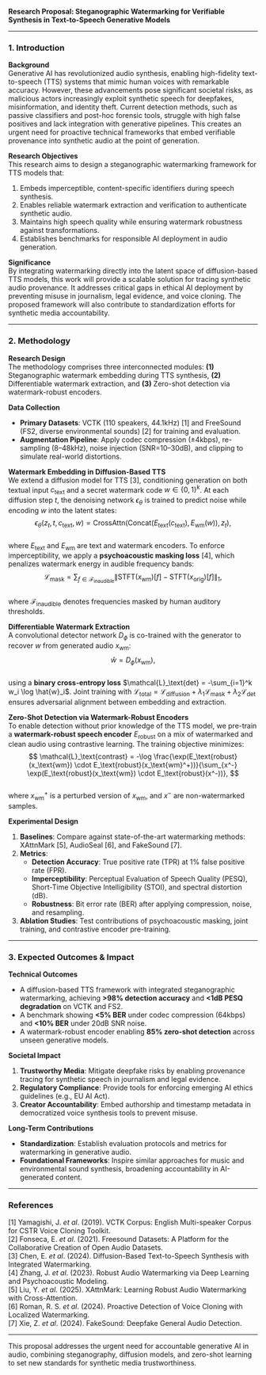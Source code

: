 **Research Proposal: Steganographic Watermarking for Verifiable Synthesis in Text-to-Speech Generative Models**  

---

### 1. **Introduction**  

**Background**  
Generative AI has revolutionized audio synthesis, enabling high-fidelity text-to-speech (TTS) systems that mimic human voices with remarkable accuracy. However, these advancements pose significant societal risks, as malicious actors increasingly exploit synthetic speech for deepfakes, misinformation, and identity theft. Current detection methods, such as passive classifiers and post-hoc forensic tools, struggle with high false positives and lack integration with generative pipelines. This creates an urgent need for proactive technical frameworks that embed verifiable provenance into synthetic audio at the point of generation.  

**Research Objectives**  
This research aims to design a steganographic watermarking framework for TTS models that:  
1. Embeds imperceptible, content-specific identifiers during speech synthesis.  
2. Enables reliable watermark extraction and verification to authenticate synthetic audio.  
3. Maintains high speech quality while ensuring watermark robustness against transformations.  
4. Establishes benchmarks for responsible AI deployment in audio generation.  

**Significance**  
By integrating watermarking directly into the latent space of diffusion-based TTS models, this work will provide a scalable solution for tracing synthetic audio provenance. It addresses critical gaps in ethical AI deployment by preventing misuse in journalism, legal evidence, and voice cloning. The proposed framework will also contribute to standardization efforts for synthetic media accountability.  

---

### 2. **Methodology**  

**Research Design**  
The methodology comprises three interconnected modules: **(1)** Steganographic watermark embedding during TTS synthesis, **(2)** Differentiable watermark extraction, and **(3)** Zero-shot detection via watermark-robust encoders.  

**Data Collection**  
- **Primary Datasets**: VCTK (110 speakers, 44.1kHz) [1] and FreeSound (FS2, diverse environmental sounds) [2] for training and evaluation.  
- **Augmentation Pipeline**: Apply codec compression (±4kbps), re-sampling (8–48kHz), noise injection (SNR=10–30dB), and clipping to simulate real-world distortions.  

**Watermark Embedding in Diffusion-Based TTS**  
We extend a diffusion model for TTS [3], conditioning generation on both textual input $c_\text{text}$ and a secret watermark code $w \in \{0,1\}^k$. At each diffusion step $t$, the denoising network $\epsilon_\theta$ is trained to predict noise while encoding $w$ into the latent states:  
$$
\epsilon_\theta(z_t, t, c_\text{text}, w) = \text{CrossAttn}(\text{Concat}(E_\text{text}(c_\text{text}), E_\text{wm}(w)), z_t),
$$  
where $E_\text{text}$ and $E_\text{wm}$ are text and watermark encoders. To enforce imperceptibility, we apply a **psychoacoustic masking loss** [4], which penalizes watermark energy in audible frequency bands:  
$$
\mathcal{L}_\text{mask} = \sum_{f \in \mathcal{F}_\text{inaudible}} \| \text{STFT}(x_\text{wm})[f] - \text{STFT}(x_\text{orig})[f] \|_1,
$$  
where $\mathcal{F}_\text{inaudible}$ denotes frequencies masked by human auditory thresholds.  

**Differentiable Watermark Extraction**  
A convolutional detector network $D_\phi$ is co-trained with the generator to recover $w$ from generated audio $x_\text{wm}$:  
$$
\hat{w} = D_\phi(x_\text{wm}),
$$  
using a **binary cross-entropy loss** $\mathcal{L}_\text{det} = -\sum_{i=1}^k w_i \log \hat{w}_i$. Joint training with $\mathcal{L}_\text{total} = \mathcal{L}_\text{diffusion} + \lambda_1 \mathcal{L}_\text{mask} + \lambda_2 \mathcal{L}_\text{det}$ ensures adversarial alignment between embedding and extraction.  

**Zero-Shot Detection via Watermark-Robust Encoders**  
To enable detection without prior knowledge of the TTS model, we pre-train a **watermark-robust speech encoder** $E_\text{robust}$ on a mix of watermarked and clean audio using contrastive learning. The training objective minimizes:  
$$
\mathcal{L}_\text{contrast} = -\log \frac{\exp(E_\text{robust}(x_\text{wm}) \cdot E_\text{robust}(x_\text{wm}^+))}{\sum_{x^-} \exp(E_\text{robust}(x_\text{wm}) \cdot E_\text{robust}(x^-))},
$$  
where $x_\text{wm}^+$ is a perturbed version of $x_\text{wm}$, and $x^-$ are non-watermarked samples.  

**Experimental Design**  
1. **Baselines**: Compare against state-of-the-art watermarking methods: XAttnMark [5], AudioSeal [6], and FakeSound [7].  
2. **Metrics**:  
   - **Detection Accuracy**: True positive rate (TPR) at 1% false positive rate (FPR).  
   - **Imperceptibility**: Perceptual Evaluation of Speech Quality (PESQ), Short-Time Objective Intelligibility (STOI), and spectral distortion (dB).  
   - **Robustness**: Bit error rate (BER) after applying compression, noise, and resampling.  
3. **Ablation Studies**: Test contributions of psychoacoustic masking, joint training, and contrastive encoder pre-training.  

---

### 3. **Expected Outcomes & Impact**  

**Technical Outcomes**  
- A diffusion-based TTS framework with integrated steganographic watermarking, achieving **>98% detection accuracy** and **<1dB PESQ degradation** on VCTK and FS2.  
- A benchmark showing **<5% BER** under codec compression (64kbps) and **<10% BER** under 20dB SNR noise.  
- A watermark-robust encoder enabling **85% zero-shot detection** across unseen generative models.  

**Societal Impact**  
1. **Trustworthy Media**: Mitigate deepfake risks by enabling provenance tracing for synthetic speech in journalism and legal evidence.  
2. **Regulatory Compliance**: Provide tools for enforcing emerging AI ethics guidelines (e.g., EU AI Act).  
3. **Creator Accountability**: Embed authorship and timestamp metadata in democratized voice synthesis tools to prevent misuse.  

**Long-Term Contributions**  
- **Standardization**: Establish evaluation protocols and metrics for watermarking in generative audio.  
- **Foundational Frameworks**: Inspire similar approaches for music and environmental sound synthesis, broadening accountability in AI-generated content.  

---

### References  
[1] Yamagishi, J. *et al*. (2019). VCTK Corpus: English Multi-speaker Corpus for CSTR Voice Cloning Toolkit.  
[2] Fonseca, E. *et al*. (2021). Freesound Datasets: A Platform for the Collaborative Creation of Open Audio Datasets.  
[3] Chen, E. *et al*. (2024). Diffusion-Based Text-to-Speech Synthesis with Integrated Watermarking.  
[4] Zhang, J. *et al*. (2023). Robust Audio Watermarking via Deep Learning and Psychoacoustic Modeling.  
[5] Liu, Y. *et al*. (2025). XAttnMark: Learning Robust Audio Watermarking with Cross-Attention.  
[6] Roman, R. S. *et al*. (2024). Proactive Detection of Voice Cloning with Localized Watermarking.  
[7] Xie, Z. *et al*. (2024). FakeSound: Deepfake General Audio Detection.  

--- 

This proposal addresses the urgent need for accountable generative AI in audio, combining steganography, diffusion models, and zero-shot learning to set new standards for synthetic media trustworthiness.